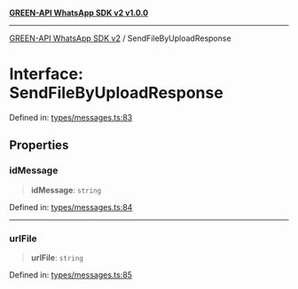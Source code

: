 [**GREEN-API WhatsApp SDK v2 v1.0.0**](../README.md)

***

[GREEN-API WhatsApp SDK v2](../globals.md) / SendFileByUploadResponse

# Interface: SendFileByUploadResponse

Defined in: [types/messages.ts:83](https://github.com/green-api/whatsapp-api-client-js-v2/blob/6c31521abaa4e85365f3538298181cae99417bce/src/types/messages.ts#L83)

## Properties

### idMessage

> **idMessage**: `string`

Defined in: [types/messages.ts:84](https://github.com/green-api/whatsapp-api-client-js-v2/blob/6c31521abaa4e85365f3538298181cae99417bce/src/types/messages.ts#L84)

***

### urlFile

> **urlFile**: `string`

Defined in: [types/messages.ts:85](https://github.com/green-api/whatsapp-api-client-js-v2/blob/6c31521abaa4e85365f3538298181cae99417bce/src/types/messages.ts#L85)
